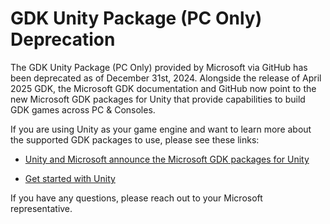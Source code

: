 # GDK Unity Package (PC Only) Deprecation

The GDK Unity Package (PC Only) provided by Microsoft via GitHub has been deprecated as of December 31st, 2024. Alongside the release of April 2025 GDK, the Microsoft GDK documentation and GitHub now point to the new Microsoft GDK packages for Unity that provide capabilities to build GDK games across PC & Consoles.

If you are using Unity as your game engine and want to learn more about the supported GDK packages to use, please see these links:

*  [Unity and Microsoft announce the Microsoft GDK packages for Unity](https://aka.ms/unity_gdk_public_announce)

*  [Get started with Unity](http://aka.ms/unity_gdk_gettingstarted)

If you have any questions, please reach out to your Microsoft representative.
